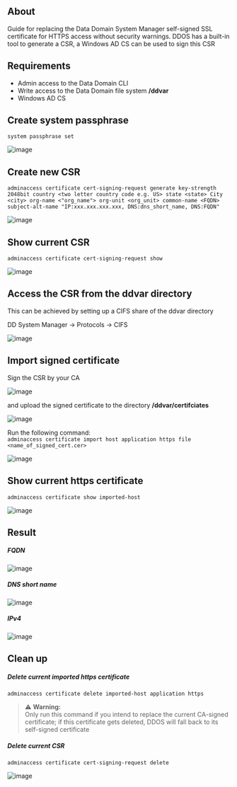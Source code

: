## About
Guide for replacing the Data Domain System Manager self-signed SSL certificate for HTTPS access without security warnings. DDOS has a built-in tool to generate a CSR, a Windows AD CS can be used to sign this CSR

## Requirements
- Admin access to the Data Domain CLI
- Write access to the Data Domain file system __/ddvar__
- Windows AD CS

## Create system passphrase
`system passphrase set`

![image](https://github.com/iamfabo/dell_emc/assets/60046736/be7e87f2-2c36-47ae-99cb-30f8e0aca8aa)

## Create new CSR
`adminaccess certificate cert-signing-request generate key-strength 2048bit country <two letter country code e.g. US> state <state> City <city> org-name <"org_name"> org-unit <org_unit> common-name <FQDN> subject-alt-name "IP:xxx.xxx.xxx.xxx, DNS:dns_short_name, DNS:FQDN"`

![image](https://github.com/iamfabo/dell/assets/60046736/4d6323f9-d9ed-4b56-9195-91b5159e649e)

## Show current CSR
`adminaccess certificate cert-signing-request show`

![image](https://github.com/iamfabo/dell/assets/60046736/6f9547f2-b2a8-4526-b9c4-df67880e9687)

## Access the CSR from the ddvar directory
This can be achieved by setting up a CIFS share of the ddvar directory

DD System Manager -> Protocols -> CIFS

![image](https://github.com/user-attachments/assets/bf394035-2fee-47ff-8806-ea31230d6343)


## Import signed certificate
Sign the CSR by your CA

![image](https://github.com/iamfabo/dell/assets/60046736/f75968d1-11b4-4ec8-9e73-22c6211f91cf)

and upload the signed certificate to the directory __/ddvar/certifciates__

![image](https://github.com/iamfabo/dell/assets/60046736/f7dccb2a-5fb3-45ac-9744-df9b6ed585c8)

Run the following command:\
`adminaccess certificate import host application https file <name_of_signed_cert.cer>`

![image](https://github.com/iamfabo/dell/assets/60046736/6da78edf-813c-4e42-badd-97feba568b34)

## Show current https certificate
`adminaccess certificate show imported-host`

![image](https://github.com/iamfabo/dell/assets/60046736/3bf06951-a8b1-41b5-8d4c-dd88daaccba0)

## Result
##### FQDN
![image](https://github.com/iamfabo/dell/assets/60046736/fc50cd3d-a826-46f6-99e7-3db6e96e10e2)

##### DNS short name
![image](https://github.com/iamfabo/dell/assets/60046736/0741c08b-44b6-49b2-b2c0-199bcc0dd656)

##### IPv4
![image](https://github.com/iamfabo/dell/assets/60046736/ba3a6ab9-4da4-42f2-9406-281cd08fd646)

## Clean up

##### Delete current imported https certificate
`adminaccess certificate delete imported-host application https`

> ⚠️ **Warning:**\
> Only run this command if you intend to replace the current CA-signed certificate; if this certificate gets deleted, DDOS will fall back to its self-signed certificate

##### Delete current CSR
`adminaccess certificate cert-signing-request delete`

![image](https://github.com/iamfabo/dell/assets/60046736/ad413cb4-77f2-4835-a6ac-caef82d74616)
